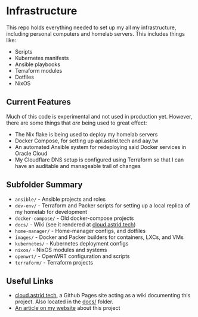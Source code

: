 # Infrastructure

This repo holds everything needed to set up my all my infrastructure, including personal computers and homelab servers. This includes things like:

- Scripts
- Kubernetes manifests
- Ansible playbooks
- Terraform modules
- Dotfiles
- NixOS

## Current Features

Much of this code is experimental and not used in production yet. However, there are some things that *are* being used to great effect:

- The Nix flake is being used to deploy my homelab servers
- Docker Compose, for setting up api.astrid.tech and aay.tw
- An automated Ansible system for redeploying said Docker services in Oracle Cloud
- My Cloudflare DNS setup is configured using Terraform so that I can have an auditable and manageable trail of changes

## Subfolder Summary

- `ansible/` - Ansible projects and roles
- `dev-env/` - Terraform and Packer scripts for setting up a local replica of my homelab for development
- `docker-compose/` - Old docker-compose projects
- `docs/` - Wiki (see it rendered at [cloud.astrid.tech](https://cloud.astrid.tech/))
- `home-manager/` - Home-manager configs, and dotfiles
- `images/` - Docker and Packer builders for containers, LXCs, and VMs
- `kubernetes/` - Kubernetes deployment configs
- `nixos/` - NixOS modules and systems
- `openwrt/` - OpenWRT configuration and scripts
- `terraform/` - Terraform projects

## Useful Links

- [cloud.astrid.tech](https://cloud.astrid.tech/), a Github Pages site acting as a wiki documenting this project. Also located in the [docs/](./docs) folder.
- [An article on my website](https://astrid.tech/projects/infra/) about this project


